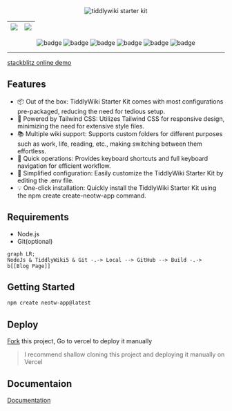 <center>
    <img src="https://cdn.jsdelivr.net/gh/oeyoews/tiddlywiki-starter-kit@main/img/banner5.svg" title="tiddlywiki starter kit" class="spotlight rounded-lg" />

| <img src="https://cdn.jsdelivr.net/gh/oeyoews/tiddlywiki-starter-kit@main/img/banner01.png"  class="spotlight rounded-lg" /> | <img src="https://cdn.jsdelivr.net/gh/oeyoews/tiddlywiki-starter-kit@main/img/banner02.png"  class="spotlight rounded-lg" /> |
|------------------------------------------------------------------------------------------------------------------------------|------------------------------------------------------------------------------------------------------------------------------|
<!-- <img src="https://img.shields.io/badge/Tiddlywiki5-neotw-green?style=for-the-badge&logo=tiddlywiki"> <img src="https://img.shields.io/badge/dynamic/json?url=https%3A%2F%2Fgithub.com%2Foeyoews%2Ftiddlywiki-starter-kit%2Fraw%2Fmain%2Fpackage.json&query=version&style=for-the-badge&logo=tiddlywiki&label=version"> -->

<img src="https://img.shields.io/badge/tiddlywiki-black?style=flat-square&logo=tiddlywiki&logoColor=white" alt="badge"> <img src="https://img.shields.io/badge/tailwindcss-black?style=flat-square&logo=tailwindcss&logoColor=white" alt="badge"> <img src="https://img.shields.io/badge/nodejs-black?style=flat-square&logo=node.js&logoColor=white" alt="badge"> <img src="https://img.shields.io/badge/docker-black?style=flat-square&logo=docker&logoColor=white" alt="badge"> <img src="https://img.shields.io/badge/typescript-black?style=flat-square&logo=typescript&logoColor=white" alt="badge"> <img src="https://img.shields.io/badge/codemirror6-black?style=flat-square&logo=codemirror&logoColor=white" alt="badge">

</center>

<hr>

[stackblitz online demo](https://stackblitz.com/~/github.com/oeyoews/tiddlywiki-starter-kit)

## Features

- 📦 Out of the box: TiddlyWiki Starter Kit comes with most configurations pre-packaged, reducing the need for tedious setup.
- 🎨 Powered by Tailwind CSS: Utilizes Tailwind CSS for responsive design, minimizing the need for extensive style files.
- 📚️ Multiple wiki support: Supports custom folders for different purposes such as work, life, reading, etc., making switching between them effortless.
- 🚀 Quick operations: Provides keyboard shortcuts and full keyboard navigation for efficient workflow.
- 🔧 Simplified configuration: Easily customize the TiddlyWiki Starter Kit by editing the .env file.
- 💡 One-click installation: Quickly install the TiddlyWiki Starter Kit using the npm create create-neotw-app command.

## Requirements

- Node.js
- Git(optional)

```mermaid
graph LR;
NodeJs & TiddlyWiki5 & Git -.-> Local --> GitHub --> Build -.->  b[[Blog Page]]
```

## Getting Started

```bash
npm create neotw-app@latest
```

## Deploy

<!-- https://vercel.com/docs/deploy-button -->
<!-- <a target="_blank" href="https://vercel.com/new/clone?repository-url=https%3A%2F%2Fgithub.com%2Foeyoews%2Ftiddlywiki-starter-kit">
    <img src="https://vercel.com/button" alt="Deploy with Vercel" />
</a> -->

[Fork](https://github.com/oeyoews/tiddlywiki-starter-kit/fork) this project, Go to vercel to deploy it manually

> I recommend shallow cloning this project and deploying it manually on Vercel

## Documentaion

[Documentation](https://github.com/oeyoews/tiddlywiki-starter-kit/tree/main/docs#%E5%AE%89%E8%A3%85%E6%96%B9%E5%BC%8F)

